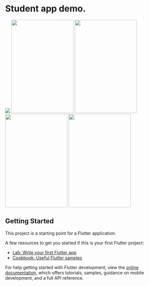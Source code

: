# Student app demo.

<img src="https://github.com/emrekaya035/StudentApp/blob/master/Desktop-2023.05.02-16.41.11.02.DVR_Trim.gif" width="auto">
<img src="https://user-images.githubusercontent.com/72754835/235682342-48514a1c-501a-4398-8c1f-61f3f2f543dd.png" width="200" height="300">
<img src="https://user-images.githubusercontent.com/72754835/235682333-628cd159-899e-4c1e-9c6e-80d61a264360.png" width="200" height="300">
<img src="https://user-images.githubusercontent.com/72754835/235682335-20a5a8e4-d59e-497a-815e-322fa520ae0f.png" width="200" height="300">
<img src="https://user-images.githubusercontent.com/72754835/235682338-121fd57b-127f-40fa-ae1f-a8192262a55e.png" width="200" height="300">

## Getting Started

This project is a starting point for a Flutter application.

A few resources to get you started if this is your first Flutter project:

- [Lab: Write your first Flutter app](https://docs.flutter.dev/get-started/codelab)
- [Cookbook: Useful Flutter samples](https://docs.flutter.dev/cookbook)

For help getting started with Flutter development, view the
[online documentation](https://docs.flutter.dev/), which offers tutorials,
samples, guidance on mobile development, and a full API reference.
